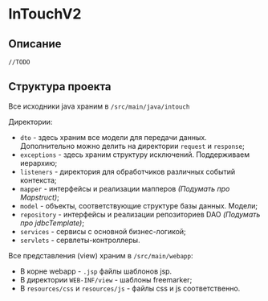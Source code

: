 # InTouchV2

## Описание

`//TODO`

## Структура проекта

Все исходники java храним в `/src/main/java/intouch`

Директории:
* `dto` - здесь храним все модели для передачи данных. Дополнительно можно делить на директории `request` и `response`;
* `exceptions` - здесь храним структуру исключений. Поддерживаем иерархию;
* `listeners` - директория для обработчиков различных событий контекста;
* `mapper` - интерфейсы и реализации мапперов _(Подумать про Mapstruct)_;
* `model` - объекты, соответствующие структуре базы данных. Модели;
* `repository` - интерфейсы и реализации репозиториев DAO _(Подумать про jdbcTemplate)_;
* `services` - сервисы с основной бизнес-логикой;
* `servlets` - сервлеты-контроллеры.

Все представления (view) храним в `/src/main/webapp`:
* В корне webapp - `.jsp` файлы шаблонов jsp.
* В директории `WEB-INF/view` - шаблоны freemarker;
* В `resources/css` и `resources/js` - файлы css и js соответственно.